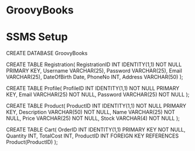 # GroovyBooks

# SSMS Setup
CREATE DATABASE GroovyBooks

CREATE TABLE Registration(
RegistrationID INT IDENTITY(1,1) NOT NULL PRIMARY KEY,
Username VARCHAR(25),
Password VARCHAR(25),
Email VARCHAR(25),
DateOfBirth Date,
PhoneNo INT,
Address VARCHAR(50)
);

CREATE TABLE Profile(
ProfileID INT IDENTITY(1,1) NOT NULL PRIMARY KEY,
Email VARCHAR(25) NOT NULL,
Password VARCHAR(25) NOT NULL
);

CREATE TABLE Product(
ProductID INT IDENTITY(1,1) NOT NULL PRIMARY KEY,
Description VARCHAR(50) NOT NULL,
Name VARCHAR(25) NOT NULL,
Price VARCHAR(25) NOT NULL,
Stock VARCHAR(4) NOT NULL
);

CREATE TABLE Cart(
OrderID INT IDENTITY(1,1) PRIMARY KEY NOT NULL,
Quantity INT,
TotalCost INT,
ProductID INT FOREIGN KEY REFERENCES Product(ProductID)
);
